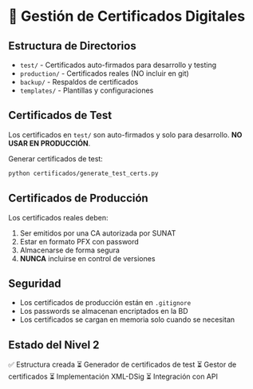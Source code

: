 # 🔐 Gestión de Certificados Digitales

## Estructura de Directorios

- `test/` - Certificados auto-firmados para desarrollo y testing
- `production/` - Certificados reales (NO incluir en git)
- `backup/` - Respaldos de certificados
- `templates/` - Plantillas y configuraciones

## Certificados de Test

Los certificados en `test/` son auto-firmados y solo para desarrollo.
**NO USAR EN PRODUCCIÓN**.

Generar certificados de test:
```bash
python certificados/generate_test_certs.py
```

## Certificados de Producción

Los certificados reales deben:
1. Ser emitidos por una CA autorizada por SUNAT
2. Estar en formato PFX con password
3. Almacenarse de forma segura
4. **NUNCA** incluirse en control de versiones

## Seguridad

- Los certificados de producción están en `.gitignore`
- Los passwords se almacenan encriptados en la BD
- Los certificados se cargan en memoria solo cuando se necesitan

## Estado del Nivel 2

✅ Estructura creada
⏳ Generador de certificados de test
⏳ Gestor de certificados
⏳ Implementación XML-DSig
⏳ Integración con API
